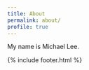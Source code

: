 ```yaml
---
title: About
permalink: about/
profile: true
---
```


My name is Michael Lee.

{% include footer.html %}